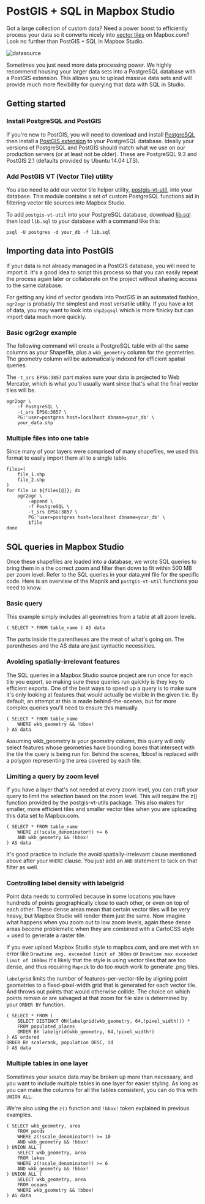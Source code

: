 # PostGIS + SQL in Mapbox Studio

Got a large collection of custom data? Need a power boost to efficiently process your data so it converts nicely into [vector tiles](https://www.mapbox.com/developers/vector-tiles/) on Mapbox.com? Look no further than PostGIS + SQL in Mapbox Studio.


![datasource](https://cloud.githubusercontent.com/assets/4587826/5863497/fe256a2e-a247-11e4-98d3-02b7a788da75.png)

Sometimes you just need more data processing power. We highly recommend housing your larger data sets into a PostgreSQL database with a PostGIS extension. This allows you to upload massive data sets and will provide much more flexibility for querying that data with SQL in Studio.

## Getting started

### Install PostgreSQL and PostGIS

If you're new to PostGIS, you will need to download and install [PostgreSQL](http://www.postgresql.org/download/) then install a [PostGIS extension](http://postgis.net/docs/postgis_installation.html#install_short_version) to your PostgreSQL database. Ideally your versions of PostgreSQL and PostGIS should match what we use on our production servers (or at least not be older). These are PostgreSQL 9.3 and PostGIS 2.1 (defaults provided by Ubuntu 14.04 LTS).


### Add PostGIS VT (Vector Tile) utility

You also need to add our vector tile helper utility, [postgis-vt-util](https://github.com/mapbox/postgis-vt-util), into your database. This module contains a set of custom PostgreSQL functions aid in filtering vector tile sources into Mapbox Studio.

To add `postgis-vt-util` into your PostgreSQL database, download [lib.sql](https://raw.githubusercontent.com/mapbox/postgis-vt-util/master/lib.sql) then load `lib.sql` to your database with a command like this:

	psql -U postgres -d your_db -f lib.sql


## Importing data into PostGIS

If your data is not already managed in a PostGIS database, you will need to import it. It's a good idea to script this process so that you can easily repeat the process again later or collaborate on the project without sharing access to the same database.

For getting any kind of vector geodata into PostGIS in an automated fashion, `ogr2ogr` is probably the simplest and most versatile utility. If you have a lot of data, you may want to look into `shp2pgsql` which is more finicky but can import data much more quickly.

### Basic ogr2ogr example

The following command will create a PostgreSQL table with all the same columns as your Shapefile, plus a `wkb_geometry` column for the geometries. The geometry column will be automatically indexed for efficient spatial queries.

The `-t_srs EPSG:3857` part makes sure your data is projected to Web Mercator, which is what you'll usually want since that's what the final vector tiles will be.

	ogr2ogr \
    	-f PostgreSQL \
    	-t_srs EPSG:3857 \
    	PG:'user=postgres host=localhost dbname=your_db' \
    	your_data.shp

### Multiple files into one table

Since many of your layers were comprised of many shapefiles, we used this format to easily import them all to a single table.


	files=(
    	file_1.shp
    	file_2.shp
	)
	for file in ${files[@]}; do
    	ogr2ogr \
      		-append \
      		-f PostgreSQL \
      		-t_srs EPSG:3857 \
      		PG:'user=postgres host=localhost dbname=your_db' \
      		$file
	done

## SQL queries in Mapbox Studio

Once these shapefiles are loaded into a database, we wrote SQL queries to bring them in a the correct zoom and filter then down to fit within 500 MB per zoom level. Refer to the SQL queries in your data.yml file for the specific code. Here is an overview of the Mapnik and `postgis-vt-util` functions you need to know.


### Basic query

This example simply includes all geometries from a table at all zoom levels.

	( SELECT * FROM table_name ) AS data

The parts inside the parentheses are the meat of what's going on. The parentheses and the AS data are just syntactic necessities.

### Avoiding spatially-irrelevant features

The SQL queries in a Mapbox Studio source project are run once for each tile you export, so making sure these queries run quickly is they key to efficient exports. One of the best ways to speed up a query is to make sure it's only looking at features that would actually be visible in the given tile. By default, an attempt at this is made behind-the-scenes, but for more complex queries you'll need to ensure this manually.


	( SELECT * FROM table_name
  		WHERE wkb_geometry && !bbox!
	) AS data


Assuming wkb_geometry is your geometry column, this query will only select features whose geometries have bounding boxes that intersect with the tile the query is being run for. Behind the scenes, !bbox! is replaced with a polygon representing the area covered by each tile.

### Limiting a query by zoom level

If you have a layer that's not needed at every zoom level, you can craft your query to limit the selection based on the zoom level. This will require the z() function provided by the postgis-vt-utils package. This also makes for smaller, more efficient tiles and smaller vector tiles when you are uploading this data set to Mapbox.com. 


	( SELECT * FROM table_name
  		WHERE z(!scale_denominator!) >= 6
  		AND wkb_geometry && !bbox!
	) AS data


It's good practice to include the avoid spatially-irrelevant clause mentioned above after your `WHERE` clause. You just add an `AND` statement to tack on that filter as well.

### Controlling label density with labelgrid

Point data needs to controlled because in some locations you have hundreds of points geographically close to each other, or even on top of each other. These dense areas mean that certain vector tiles will be very heavy, but Mapbox Studio will render them just the same. Now imagine what happens when you zoom out to low zoom levels, again these dense areas become problematic when they are combined with a CartoCSS style + used to generate a raster tile. 

If you ever upload Mapbox Studio style to mapbox.com, and are met with an error like `Drawtime avg. exceeded limit of 300ms` or `Drawtime max exceeded limit of 1000ms` it's likely that the style is using vector tiles that are too dense, and thus requiring `Mapnik` to do too much work to generate .png tiles.

`labelgrid` limits the number of features-per-vector-tile by aligning point geometries to a fixed-pixel-width grid that is generated for each vector tile. And throws out points that would otherwise collide. The choice on which points remain or are salvaged at that zoom for file size is determined by your `ORDER BY` function.


	( SELECT * FROM (
    	SELECT DISTINCT ON(labelgrid(wkb_geometry, 64,!pixel_width!)) *
    	FROM populated_places
    	ORDER BY labelgrid(wkb_geometry, 64,!pixel_width!)
	) AS ordered
	ORDER BY scalerank, population DESC, id
	) AS data

### Multiple tables in one layer

Sometimes your source data may be broken up more than necessary, and you want to include multiple tables in one layer for easier styling. As long as you can make the columns for all the tables consistent, you can do this with `UNION ALL`.

We're also using the `z()` function and `!bbox!` token explained in previous examples.


	( SELECT wkb_geometry, area
  		FROM ponds
  		WHERE z(!scale_denominator!) >= 10
    	AND wkb_geometry && !bbox!
	) UNION ALL (
  		SELECT wkb_geometry, area
  		FROM lakes
  		WHERE z(!scale_denominator!) >= 6
    	AND wkb_geometry && !bbox!
	) UNION ALL (
  		SELECT wkb_geometry, area
  		FROM oceans
		WHERE wkb_geometry && !bbox!
	) AS data

